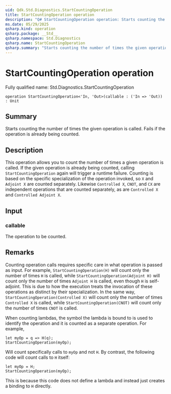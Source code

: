 ```yaml
---
uid: Qdk.Std.Diagnostics.StartCountingOperation
title: StartCountingOperation operation
description: "Q# StartCountingOperation operation: Starts counting the number of times the given operation is called. Fails if the operation is already being counted."
ms.date: 05/29/2025
qsharp.kind: operation
qsharp.package: __Std__
qsharp.namespace: Std.Diagnostics
qsharp.name: StartCountingOperation
qsharp.summary: "Starts counting the number of times the given operation is called. Fails if the operation is already being counted."
---
```


# StartCountingOperation operation

Fully qualified name: Std.Diagnostics.StartCountingOperation

```qsharp
operation StartCountingOperation<'In, 'Out>(callable : ('In => 'Out)) : Unit
```

## Summary
Starts counting the number of times the given operation is called. Fails if the operation is already being counted.

## Description
This operation allows you to count the number of times a given operation is called. If the given operation is already
being counted, calling `StartCountingOperation` again will trigger a runtime failure. Counting is based on the specific
specialization of the operation invoked, so `X` and `Adjoint X` are counted separately.
Likewise `Controlled X`, `CNOT`, and `CX` are independent operations that are counted separately, as are `Controlled X`
and `Controlled Adjoint X`.

## Input
### callable
The operation to be counted.

## Remarks
Counting operation calls requires specific care in what operation is passed as input. For example, `StartCountingOperation(H)` will
count only the number of times `H` is called, while `StartCountingOperation(Adjoint H)` will count only the number of times `Adjoint H` is called, even
though `H` is self-adjoint. This is due to how the execution treats the invocation of these operations as distinct by their specialization.
In the same way, `StartCountingOperation(Controlled X)` will count only the number of times `Controlled X` is called, while
`StartCountingOperation(CNOT)` will count only the number of times `CNOT` is called.

When counting lambdas, the symbol the lambda is bound to is used to identify the operation and it is counted as a separate operation. For example,
```qsharp
let myOp = q => H(q);
StartCountingOperation(myOp);
```
Will count specifically calls to `myOp` and not `H`. By contrast, the following code will count calls to `H` itself:
```qsharp
let myOp = H;
StartCountingOperation(myOp);
```
This is because this code does not define a lambda and instead just creates a binding to `H` directly.

